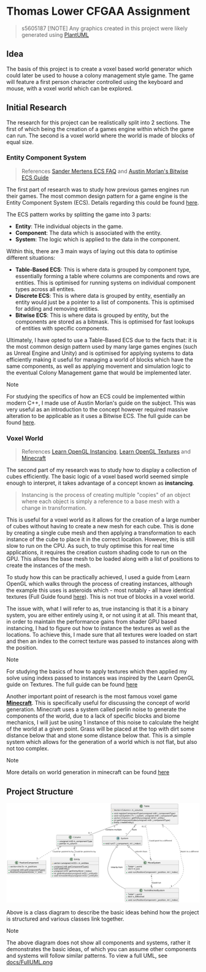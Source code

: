 # Thomas Lower CFGAA Assignment
> s5605187
> [!NOTE]
> Any graphics created in this project were likely generated using [PlantUML](https://plantuml.com/)

## Idea

The basis of this project is to create a voxel based world generator which could later be used to house a colony management style game. The game will feature a first person character controlled using the keyboard and mouse, with a voxel world which can be explored.

## Initial Research

The research for this project can be realistically split into 2 sections. The first of which being the creation of a games engine within which the game can run. The second is a voxel world where the world is made of blocks of equal size.

### Entity Component System

> References [Sander Mertens ECS FAQ](https://github.com/SanderMertens/ecs-faq) and [Austin Morlan's Bitwise ECS Guide](https://austinmorlan.com/posts/entity_component_system/)

The first part of research was to study how previous games engines run their games. The most common design pattern for a game engine is the Entity Component System (ECS). Details regarding this could be found [here](https://github.com/SanderMertens/ecs-faq).

The ECS pattern works by splitting the game into 3 parts:
- **Entity**: THe individual objects in the game.
- **Component**: The data which is associated with the entity.
- **System**: The logic which is applied to the data in the component.

Within this, there are 3 main ways of laying out this data to optimise different situations:

- **Table-Based ECS**: This is where data is grouped by component type, essentially forming a table where columns are components and rows are entities. This is optimised for running systems on individual component types across all entites.
- **Discrete ECS**: This is where data is grouped by entity, esentially an entity would just be a pointer to a list of components. This is optimised for adding and removing entities.
- **Bitwise ECS**: This is where data is grouped by entity, but the components are stored as a bitmask. This is optimised for fast lookups of entities with specific components.

Ultimately, I have opted to use a Table-Based ECS due to the facts that: it is the most common design pattern used by many large games engines (such as Unreal Engine and Unity) and is optimised for applying systems to data efficiently making it useful for managing a world of blocks which have the same components, as well as applying movement and simulation logic to the eventual Colony Management game that would be implemented later.

> [!NOTE]
> For studying the specifics of how an ECS could be implemented within modern C++, I made use of Austin Morlan's guide on the subject. This was very useful as an introduction to the concept however required massive alteration to be applicable as it uses a Bitwise ECS. The full guide can be found [here](https://austinmorlan.com/posts/entity_component_system/).

### Voxel World

> References [Learn OpenGL Instancing](https://learnopengl.com/Advanced-OpenGL/Instancing), [Learn OpenGL Textures](https://learnopengl.com/Getting-started/Textures) and [Minecraft](https://www.minecraft.net/en-us)

The second part of my research was to study how to display a collection of cubes efficiently. The basic logic of a voxel based world seemed simple enough to interpret, it takes advantage of a concept known as **instancing**.

> Instancing is the process of creating multiple "copies" of an object where each object is simply a reference to a base mesh with a change in transformation.

This is useful for a voxel world as it allows for the creation of a large number of cubes without having to create a new mesh for each cube. This is done by creating a single cube mesh and then applying a transformation to each instance of the cube to place it in the correct location. However, this is still slow to run on the CPU. As such, to truly optimise this for real time applications, it requires the creation custom shading code to run on the GPU. This allows the base mesh to be loaded
along with a list of positions to create the instances of the mesh.

To study how this can be practically achieved, I used a guide from Learn OpenGL which walks through the process of creating instances, although the example this uses is asteroids which - most notably - all have identical textures (Full Guide found [here](https://learnopengl.com/Advanced-OpenGL/Instancing)). This is not true of blocks in a voxel world.

The issue with, what I will refer to as, true instancing is that it is a binary system, you are either entirely using it, or not using it at all. This meant that, in order to maintain the performance gains from shader GPU based instancing, I had to figure out how to instance the textures as well as the locations. To achieve this, I made sure that all textures were loaded on start and then an index to the correct texture was passed to instances along with the position.

> [!NOTE]
> For studying the basics of how to apply textures which then applied my solve using indexs passed to instances was inspired by the Learn OpenGL guide on Textures. The full guide can be found [here](https://learnopengl.com/Getting-started/Textures)

Another important point of research is the most famous voxel game **[Minecraft](https://www.minecraft.net/en-us)**. This is specifically useful for discussing the concept of world generation. Minecraft uses a system called perlin noise to generate the components of the world, due to a lack of specific blocks and biome mechanics, I will just be using 1 instance of this noise to calculate the height of the world at a given point. Grass will be placed at the top with dirt some distance below that
and stone some distance below that. This is a simple system which allows for the generation of a world which is not flat, but also not too complex.

> [!NOTE]
> More details on world generation in minecraft can be found [here](https://minecraft.wiki/w/World_generation)

## Project Structure

![/docs/ClassDiagram.png](https://github.com/NCCA/programming-assignment-supersliser/blob/main/docs/ClassDiagram.png?raw=true)

Above is a class diagram to describe the basic ideas behind how the project is structured and various classes link together.

> [!NOTE]
> The above diagram does not show all components and systems, rather it demonstrates the basic ideas, of which you can assume other components and systems will follow similar patterns. To view a full UML, see [docs/FullUML.png](https://githib.com/NCCA/programming-assignment-supersliser/blob/main/docs/FullUML.png?raw=true)
